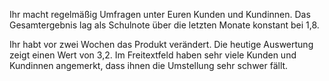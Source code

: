 Ihr macht regelmäßig Umfragen unter Euren Kunden und Kundinnen. Das Gesamtergebnis lag als Schulnote über die letzten Monate konstant bei 1,8.

Ihr habt vor zwei Wochen das Produkt verändert. Die heutige Auswertung zeigt einen Wert von 3,2. Im Freitextfeld haben sehr viele Kunden und Kundinnen angemerkt, dass ihnen die Umstellung sehr schwer fällt.
